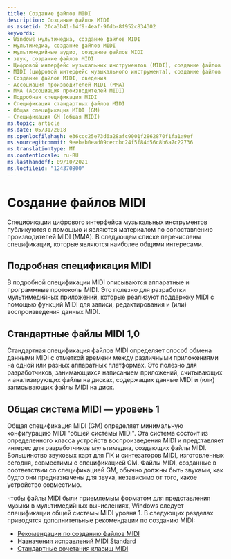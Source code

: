 ```yaml
---
title: Создание файлов MIDI
description: Создание файлов MIDI
ms.assetid: 2fca3b41-14f9-4eaf-9fdb-8f952c834302
keywords:
- Windows мультимедиа, создание файлов MIDI
- мультимедиа, создание файлов MIDI
- мультимедийные аудио, создание файлов MIDI
- звук, создание файлов MIDI
- Цифровой интерфейс музыкальных инструментов (MIDI), создание файлов
- MIDI (цифровой интерфейс музыкального инструмента), создание файлов
- Создание файлов MIDI, сведения
- Ассоциация производителей MIDI (MMA)
- MMA (Ассоциация производителей MIDI)
- Подробная спецификация MIDI
- Спецификация стандартных файлов MIDI
- Общая спецификация MIDI (GM)
- Спецификация GM (общая MIDI)
ms.topic: article
ms.date: 05/31/2018
ms.openlocfilehash: e36ccc25e73d6a28afc9001f2862870f1fa1a9ef
ms.sourcegitcommit: 9eebab0ead09cecdbc24f5f84d56c8b6a7c22736
ms.translationtype: MT
ms.contentlocale: ru-RU
ms.lasthandoff: 09/10/2021
ms.locfileid: "124370800"
---
```

# <a name="creating-midi-files"></a>Создание файлов MIDI

Спецификации цифрового интерфейса музыкальных инструментов публикуются с помощью и являются материалом по сопоставлению производителей MIDI (MMA). В следующем списке перечислены спецификации, которые являются наиболее общими интересами.

## <a name="midi-detailed-specification"></a>Подробная спецификация MIDI

В подробной спецификации MIDI описываются аппаратные и программные протоколы MIDI. Это полезно для разработки мультимедийных приложений, которые реализуют поддержку MIDI с помощью функций MIDI для записи, редактирования и (или) воспроизведения данных MIDI.

## <a name="standard-midi-files-10"></a>Стандартные файлы MIDI 1,0

Стандартная спецификация файлов MIDI определяет способ обмена данными MIDI с отметкой времени между различными приложениями на одной или разных аппаратных платформах. Это полезно для разработчиков, занимающихся написанием приложений, считывающих и анализирующих файлы на дисках, содержащих данные MIDI и (или) записывающих файлы MIDI на диск.

## <a name="general-midi-system---level-1"></a>Общая система MIDI — уровень 1

Общая спецификация MIDI (GM) определяет минимальную конфигурацию MIDI "общей системы MIDI". Эта система состоит из определенного класса устройств воспроизведения MIDI и представляет интерес для разработчиков мультимедиа, создающих файлы MIDI. Большинство звуковых карт для ПК и синтезаторов MIDI, изготовленных сегодня, совместимы с спецификацией GM. Файлы MIDI, созданные в соответствии со спецификацией GM, обычно должны быть звуками, как будто они предназначены для звука, независимо от того, какое устройство совместимо.

чтобы файлы MIDI были приемлемым форматом для представления музыки в мультимедийных вычислениях, Windows следует спецификации общей системы MIDI уровня 1. В следующих разделах приводятся дополнительные рекомендации по созданию MIDI:

-   [Рекомендации по созданию файлов MIDI](authoring-guidelines-for-midi-files.md)
-   [Назначения исправлений MIDI Standard](standard-midi-patch-assignments.md)
-   [Стандартные сочетания клавиш MIDI](standard-midi-key-assignments.md)

 

 




